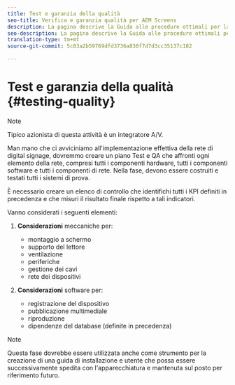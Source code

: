 ```yaml
---
title: Test e garanzia della qualità
seo-title: Verifica e garanzia qualità per AEM Screens
description: La pagina descrive la Guida alle procedure ottimali per la verifica e la garanzia della qualità per AEM Screens.
seo-description: La pagina descrive la Guida alle procedure ottimali per la verifica e la garanzia della qualità per AEM Screens.
translation-type: tm+mt
source-git-commit: 5c83a2b59769dfd3736a830f7d7d3cc35137c182

---
```



# Test e garanzia della qualità {#testing-quality}

>[!NOTE]
>
>Tipico azionista di questa attività è un integratore A/V.

Man mano che ci avviciniamo all'implementazione effettiva della rete di digital signage, dovremmo creare un piano Test e QA che affronti ogni elemento della rete, compresi tutti i componenti hardware, tutti i componenti software e tutti i componenti di rete.
Nella fase, devono essere costruiti e testati tutti i sistemi di prova.

È necessario creare un elenco di controllo che identifichi tutti i KPI definiti in precedenza e che misuri il risultato finale rispetto a tali indicatori.

Vanno considerati i seguenti elementi:

1. **Considerazioni** meccaniche per:
   * montaggio a schermo
   * supporto del lettore
   * ventilazione
   * periferiche
   * gestione dei cavi
   * rete dei dispositivi

1. **Considerazioni** software per:
   * registrazione del dispositivo
   * pubblicazione multimediale
   * riproduzione
   * dipendenze del database (definite in precedenza)

>[!NOTE]
> Questa fase dovrebbe essere utilizzata anche come strumento per la creazione di una guida di installazione e utente che possa essere successivamente spedita con l'apparecchiatura e mantenuta sul posto per riferimento futuro.
